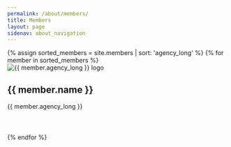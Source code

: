 ```yaml
---
permalink: /about/members/
title: Members
layout: page
sidenav: about_navigation
---
```

<div class="grid-row grid-gap">
{% assign sorted_members = site.members | sort: 'agency_long' %}
{% for member in sorted_members %}
  <div class="tablet:grid-col-6 padding-y-2">
    <div class="grid-row border-base-lighter border-solid border-width-1px border-top-width-05 radius-lg shadow-4 font-sans-3xs" style="min-height: 160px">
      <div class="grid-col-4 display-flex flex-row flex-align-center padding-x-2">
        <img src="{{ site.baseurl }}/assets/img/agency_logos/{{ member.agency }}.png" alt="{{ member.agency_long }} logo">
      </div> 
      <div class="grid-col-8 padding-right-2">
        <h2>{{ member.name }}</h2>
        <p>{{ member.agency_long }}</p>
        <!--<a href="mailto:{{ member.email }}">{{ member.email }}</a>-->
      </div>
    </div>
  </div>
{% endfor %}
</div>